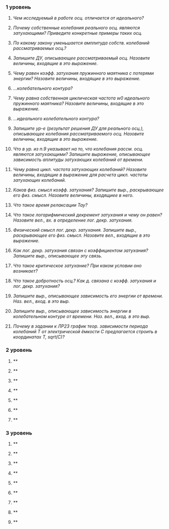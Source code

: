 ### 1 уровень
1. *Чем исследуемый в работе осц. отличается от идеального?*

2. *Почему собственные колебания реального осц. являются затухающими? Приведите конкретные примеры таких осц.*

3. *По какому закону уменьшается амплитуда собств. колебаний рассматриваемых осц.?*

4. *Запишите ДУ, описывающее рассматриваемый осц. Назовите величины, входящие в это выражение.*

5. *Чему равен коэфф. затухания пружинного маятника с потерями энергии? Назовите величины, входящие в это выражение.*

6. *...колебательного контура?*

7. *Чему равна собственная циклическая частота w0 идеального пружинного маятника? Назовите величины, входящие в это выражение.*

8. *...идеального колебательного контура?*

9. *Запишите ур-е (результат решения ДУ для реального осц.), описывающее колебания рассматриваемого осц. Назовите величины, входящие в это выражение.*

10. *Что в ур. из п.9 указывает на то, что колебания рассм. осц. являются затухающими? Запишите выражение, описывающее зависимость аплитуды затухающих колебаний от времени.*

11. *Чему равна цикл. частота затухающих колебаний? Назовите величины, входящие в выражение для расчета цикл. частоты затухающих колебаний.*

12. *Каков физ. смысл коэфф. затухания? Запишите выр., раскрывающее его физ. смысл. Назовите величины, входящиее в него.*

13. *Что такое время релаксации Тау?*

14. *Что такое логарифмический декремент затухания и чему он равен? Назовите вел., вх. в определение лог. декр. затухания.*

15. *Физический смысл лог. декр. затухания. Запишите выр., раскрывающее его физ. смысл. Назовите вел., входящие в это выражение.*

16. *Как лог. декр. затухания связан с коэффициентом затухания? Запишите выр., описывающее эту связь.*

17. *Что такое критическое затухание? При каком условии оно возникает?*

18. *Что такое добротность осц.? Как д. связана с коэфф. затухания и лог. декр. затухания?*

19. *Запишите выр., описывающее зависимость его энергии от времени. Наз. вел., вход. в это выр.*

20. *Запишите выр., описывающее зависимость энергии в колебательном контуре от времени. Наз. вел., вход. в это выр.*

21. *Почему в задании к ЛР23 график теор. зависимости периода колебаний T от электрической ёмкости C предлагается строить в координатах T, sqrt(C)?*


### 2 уровень
1. **

2. **

3. **

4. **

5. **

6. **

7. **

 
### 3 уровень
1. **

2. **

3. **

4. **

5. **

6. **

7. **

8. **

9. **